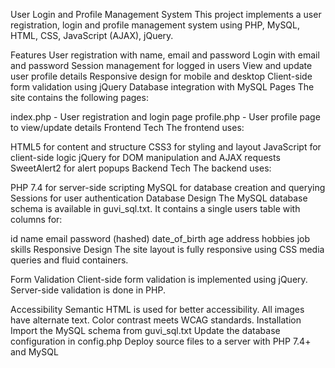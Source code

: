 User Login and Profile Management System
This project implements a user registration, login and profile management system using PHP, MySQL, HTML, CSS, JavaScript (AJAX), jQuery.

Features
User registration with name, email and password
Login with email and password
Session management for logged in users
View and update user profile details
Responsive design for mobile and desktop
Client-side form validation using jQuery
Database integration with MySQL
Pages
The site contains the following pages:

index.php - User registration and login page
profile.php - User profile page to view/update details
Frontend Tech
The frontend uses:

HTML5 for content and structure
CSS3 for styling and layout
JavaScript for client-side logic
jQuery for DOM manipulation and AJAX requests
SweetAlert2 for alert popups
Backend Tech
The backend uses:

PHP 7.4 for server-side scripting
MySQL for database creation and querying
Sessions for user authentication
Database Design
The MySQL database schema is available in guvi_sql.txt. It contains a single users table with columns for:

id
name
email
password (hashed)
date_of_birth
age
address
hobbies
job
skills
Responsive Design
The site layout is fully responsive using CSS media queries and fluid containers.

Form Validation
Client-side form validation is implemented using jQuery. Server-side validation is done in PHP.

Accessibility
Semantic HTML is used for better accessibility.
All images have alternate text.
Color contrast meets WCAG standards.
Installation
Import the MySQL schema from guvi_sql.txt
Update the database configuration in config.php
Deploy source files to a server with PHP 7.4+ and MySQL